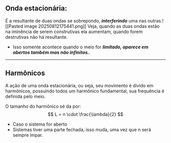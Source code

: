 ## Onda estacionária:

É a resultante de duas ondas se sobrepondo, ***interferindo*** uma nas outras.![[Pasted image 20250812175441.png]]
Veja, quando as duas ondas estão na iminência de serem construtivas ela aumentam, quando forem destrutivas não há resultante.

- Isso somente acontece quando o meio for ***limitado, aparece em abertos também mas não infinitos.***.

---
## Harmônicos

A ação de uma onda estacionária, ou seja, seu movimento é divido em harmônicos, possuindo todos um harmônico fundamental, sua frequência é definida pelo meio. 

O tamanho do harmônico sé da por:
$$
L = n \cdot \frac{\lambda}{2}
$$
- Caso o sistema for aberto
- Sistemas tiver uma parte fechada, isso muda, uma vez que n será sempre ímpar.